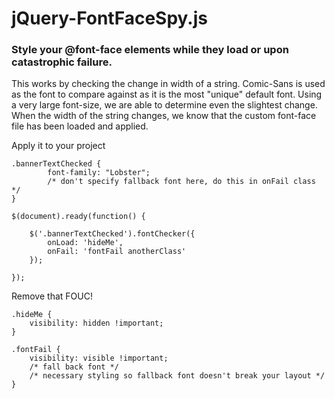 # jQuery-FontFaceSpy.js

### Style your @font-face elements while they load or upon catastrophic failure.

This works by checking the change in width of a string. Comic-Sans is used as the font to compare against as it is the most "unique" default font. Using a very large font-size, we are able to determine even the slightest change. When the width of the string changes, we know that the custom font-face file has been loaded and applied.

Apply it to your project

	.bannerTextChecked {
    		font-family: "Lobster";
    		/* don't specify fallback font here, do this in onFail class */
    }

	$(document).ready(function() {

		$('.bannerTextChecked').fontChecker({
			onLoad: 'hideMe',
			onFail: 'fontFail anotherClass'
		});

	});

Remove that FOUC!

	.hideMe {
		visibility: hidden !important;
	}

	.fontFail {
		visibility: visible !important;
		/* fall back font */
		/* necessary styling so fallback font doesn't break your layout */
	}






